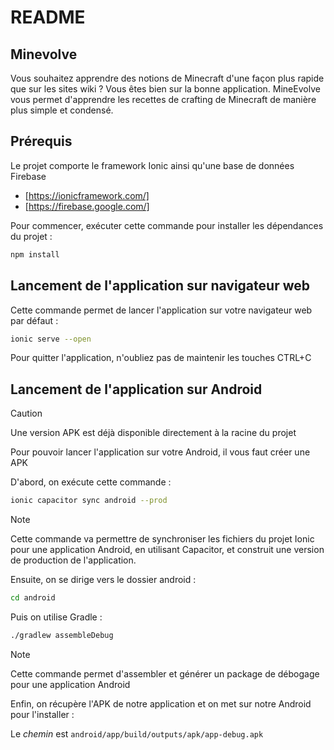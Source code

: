 # README

## Minevolve

Vous souhaitez apprendre des notions de Minecraft d'une façon plus rapide que sur les sites wiki ? Vous êtes bien sur la bonne application.
MineEvolve vous permet d'apprendre les recettes de crafting de Minecraft de manière plus simple et condensé.

## Prérequis

Le projet comporte le framework Ionic ainsi qu'une base de données Firebase

- [https://ionicframework.com/]
- [https://firebase.google.com/]


Pour commencer, exécuter cette commande pour installer les dépendances du projet  :

```bash
npm install
```

## Lancement de l'application sur navigateur web

Cette commande permet de lancer l'application sur votre navigateur web par défaut :

```bash
ionic serve --open
```

Pour quitter l'application, n'oubliez pas de maintenir les touches CTRL+C

## Lancement de l'application sur Android

> [!CAUTION]
> Une version APK est déjà disponible directement à la racine du projet

Pour pouvoir lancer l'application sur votre Android, il vous faut créer une APK

D'abord, on exécute cette commande :

```bash
ionic capacitor sync android --prod
```

> [!NOTE]
> Cette commande va permettre de synchroniser les fichiers du projet Ionic pour une application Android, en utilisant Capacitor, et construit une version de production de l'application.

Ensuite, on se dirige vers le dossier android :

```bash
cd android
```

Puis on utilise Gradle :

```bash
./gradlew assembleDebug
```
> [!NOTE]
> Cette commande permet d'assembler et générer un package de débogage pour une application Android

Enfin, on récupère l'APK de notre application et on met sur notre Android pour l'installer :

Le _chemin_ est `android/app/build/outputs/apk/app-debug.apk`

